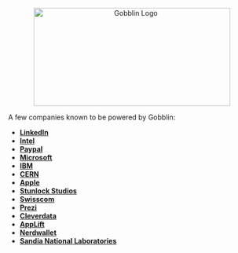 <p align="center">
  <img src="../img/Gobblin-Logo.png" alt="Gobblin Logo" height="200" width="400">
</p>

<p>
  A few companies known to be powered by Gobblin:
  <ul>
    <li><a href="http://www.linkedin.com" target="_blank"><b>LinkedIn</b></li>
    <li><a href="http://www.intel.com" target="_blank"><b>Intel</b></li>
    <li><a href="http://www.paypal.com" target="_blank"><b>Paypal</b></li>
    <li><a href="http://www.microsoft.com" target="_blank"><b>Microsoft</b></li>
    <li><a href="http://www.ibm.com" target="_blank"><b>IBM</b></li>
    <li><a href="http://www.home.cern/" target="_blank"><b>CERN</b></li>
    <li><a href="http://www.apple.com/" target="_blank"><b>Apple</b></li>
    <li><a href="http://www.stunlockstudios.com" target="_blank"><b>Stunlock Studios</b></li>
    <li><a href="http://www.swisscom.ch" target="_blank"><b>Swisscom</b></li>
    <li><a href="http://www.prezi.com" target="_blank"><b>Prezi</b></li>
    <li><a href="http://www.cleverleaf.co.uk" target="_blank"><b>Cleverdata</b></li>
    <li><a href="http://www.applift.com" target="_blank"><b>AppLift</b></li>
    <li><a href="http://www.nerdwallet.com" target="_blank"><b>Nerdwallet</b></li>
    <li><a href="http://www.sandia.gov/" target="_blank"><b>Sandia National Laboratories</b></li>
  </ul>
</p>
